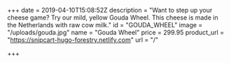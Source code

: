 +++
date = 2019-04-10T15:08:52Z
description = "Want to step up your cheese game? Try our mild, yellow Gouda Wheel. This cheese is made in the Netherlands with raw cow milk."
id = "GOUDA_WHEEL"
image = "/uploads/gouda.jpg"
name = "Gouda Wheel"
price = 299.95
product_url = "https://snipcart-hugo-forestry.netlify.com"
url = "/"

+++
